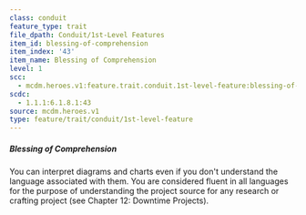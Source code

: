 ```yaml
---
class: conduit
feature_type: trait
file_dpath: Conduit/1st-Level Features
item_id: blessing-of-comprehension
item_index: '43'
item_name: Blessing of Comprehension
level: 1
scc:
  - mcdm.heroes.v1:feature.trait.conduit.1st-level-feature:blessing-of-comprehension
scdc:
  - 1.1.1:6.1.8.1:43
source: mcdm.heroes.v1
type: feature/trait/conduit/1st-level-feature
---
```


##### Blessing of Comprehension

You can interpret diagrams and charts even if you don't understand the language associated with them. You are considered fluent in all languages for the purpose of understanding the project source for any research or crafting project (see Chapter 12: Downtime Projects).
